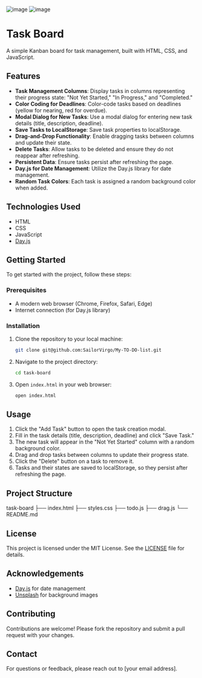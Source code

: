 ![image](https://github.com/SailorVirgo/My-TO-DO-list/assets/153470839/8d0d41eb-f2fd-476a-a610-defaf7265e45)
![image](https://github.com/SailorVirgo/My-TO-DO-list/assets/153470839/86d52c99-3a1f-4723-84e5-cb1ed8641c5d)


# Task Board

A simple Kanban board for task management, built with HTML, CSS, and JavaScript.

## Features

- **Task Management Columns**: Display tasks in columns representing their progress state: "Not Yet Started," "In Progress," and "Completed."
- **Color Coding for Deadlines**: Color-code tasks based on deadlines (yellow for nearing, red for overdue).
- **Modal Dialog for New Tasks**: Use a modal dialog for entering new task details (title, description, deadline).
- **Save Tasks to LocalStorage**: Save task properties to localStorage.
- **Drag-and-Drop Functionality**: Enable dragging tasks between columns and update their state.
- **Delete Tasks**: Allow tasks to be deleted and ensure they do not reappear after refreshing.
- **Persistent Data**: Ensure tasks persist after refreshing the page.
- **Day.js for Date Management**: Utilize the Day.js library for date management.
- **Random Task Colors**: Each task is assigned a random background color when added.

## Technologies Used

- HTML
- CSS
- JavaScript
- [Day.js](https://day.js.org/)

## Getting Started

To get started with the project, follow these steps:

### Prerequisites

- A modern web browser (Chrome, Firefox, Safari, Edge)
- Internet connection (for Day.js library)

### Installation

1. Clone the repository to your local machine:

    ```sh
    git clone git@github.com:SailorVirgo/My-TO-DO-list.git
    ```

2. Navigate to the project directory:

    ```sh
    cd task-board
    ```

3. Open `index.html` in your web browser:

    ```sh
    open index.html
    ```

## Usage

1. Click the "Add Task" button to open the task creation modal.
2. Fill in the task details (title, description, deadline) and click "Save Task."
3. The new task will appear in the "Not Yet Started" column with a random background color.
4. Drag and drop tasks between columns to update their progress state.
5. Click the "Delete" button on a task to remove it.
6. Tasks and their states are saved to localStorage, so they persist after refreshing the page.

## Project Structure

task-board
├── index.html
├── styles.css
├── todo.js
├── drag.js
└── README.md


## License

This project is licensed under the MIT License. See the [LICENSE](LICENSE) file for details.

## Acknowledgements

- [Day.js](https://day.js.org/) for date management
- [Unsplash](https://unsplash.com/) for background images

## Contributing

Contributions are welcome! Please fork the repository and submit a pull request with your changes.

## Contact

For questions or feedback, please reach out to [your email address].

